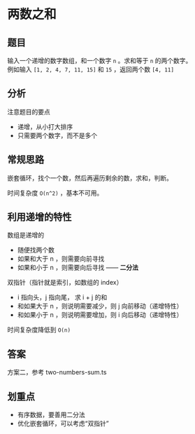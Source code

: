 # 两数之和

## 题目

输入一个递增的数字数组，和一个数字 `n` 。求和等于 `n` 的两个数字。<br>
例如输入 `[1, 2, 4, 7, 11, 15]` 和 `15` ，返回两个数 `[4, 11]`

## 分析

注意题目的要点

- 递增，从小打大排序
- 只需要两个数字，而不是多个

## 常规思路

嵌套循环，找个一个数，然后再遍历剩余的数，求和，判断。

时间复杂度 `O(n^2)` ，基本不可用。

## 利用递增的特性

数组是递增的

- 随便找两个数
- 如果和大于 n ，则需要向前寻找
- 如果和小于 n ，则需要向后寻找 —— **二分法**

双指针（指针就是索引，如数组的 index）

- i 指向头，j 指向尾， 求 i + j 的和
- 和如果大于 n ，则说明需要减少，则 j 向前移动（递增特性）
- 和如果小于 n ，则说明需要增加，则 i 向后移动（递增特性）

时间复杂度降低到 `O(n)`

## 答案

方案二，参考 two-numbers-sum.ts

## 划重点

- 有序数据，要善用二分法
- 优化嵌套循环，可以考虑“双指针”
